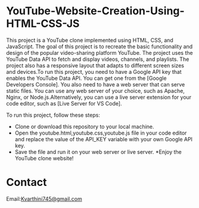 # YouTube-Website-Creation-Using-HTML-CSS-JS
This project is a YouTube clone implemented using HTML, CSS, and JavaScript. The goal of this project is to recreate the basic functionality and design of the popular video-sharing platform YouTube.
The project uses the YouTube Data API to fetch and display videos, channels, and playlists. The project also has a responsive layout that adapts to different screen sizes and devices.To run this project, you need to have a Google API key that enables the YouTube Data API. You can get one from the [Google Developers Console]. You also need to have a web server that can serve static files. You can use any web server of your choice, such as Apache, Nginx, or Node.js.Alternatively, you can use a live server extension for your code editor, such as [Live Server for VS Code].

To run this project, follow these steps:
* Clone or download this repository to your local machine.
* Open the youtube.html,youtube.css,youtube.js file in your code editor and replace the value of the API_KEY variable with your own Google API key.
* Save the file and run it on your web server or live server.
*Enjoy the YouTube clone website!


# Contact
Email:Kvarthini745@gmail.com
